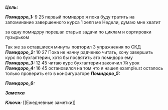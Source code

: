 
***Цель:***  

***Помидоро_1:*** 9 25
первый помидоро я пока буду тратить на запоминание завершенного курса 1 хелп ме
Недели, думаю мне хватит

за одну помидору порешал старые задачи по циклам и сортировки пузырьком

Так же за оставшиеся минуты повторил 3 упражнения по СКД
***Помидоро_2:***  10 27
Пока не начну радченко читать, хочу завершить курс по бухгалтерии, хотя бы посвятить это помидоро ему 
***Помидоро_3:*** 12 45
читаю курс бухгалтерии
закончил 7й урок
***Помидоро_4:*** 16 45
остановился на том что я нашел example.st
осталось только проверить его в конфигураторе
***Помидоро_5:*** 

***Помидоро_6:*** 

***Заметка*** 


***Ключи:*** [[Ежедневные заметки]]
